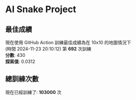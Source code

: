 
# AI Snake Project

## **最佳成績**
現在使用 GitHub Action 訓練最佳成績為在 10x10 的地圖情況下  
(時間 2024-11-23 20:10:12) 第 **692** 次訓練  
**分數**: 430  
**探索值**: 0.0312

## 總訓練次數
現在已經訓練了: **103000** 次
